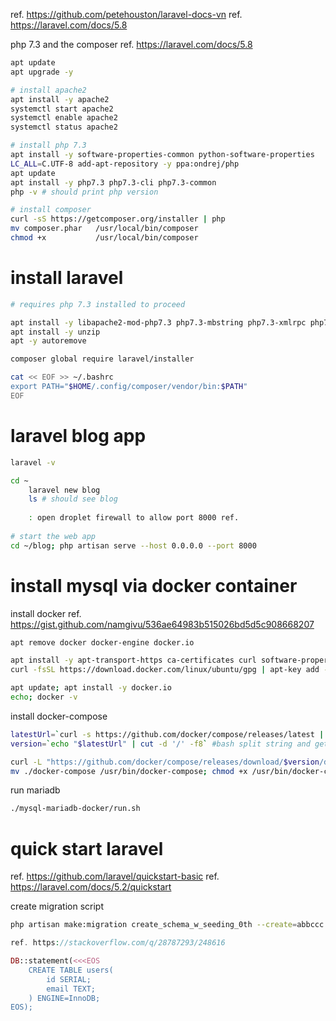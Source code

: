 ref. https://github.com/petehouston/laravel-docs-vn
ref. https://laravel.com/docs/5.8
  
php 7.3 and the composer ref. https://laravel.com/docs/5.8
```bash
apt update 
apt upgrade -y

# install apache2
apt install -y apache2
systemctl start apache2
systemctl enable apache2
systemctl status apache2

# install php 7.3
apt install -y software-properties-common python-software-properties
LC_ALL=C.UTF-8 add-apt-repository -y ppa:ondrej/php
apt update
apt install -y php7.3 php7.3-cli php7.3-common
php -v # should print php version 

# install composer
curl -sS https://getcomposer.org/installer | php
mv composer.phar   /usr/local/bin/composer
chmod +x           /usr/local/bin/composer
```


# install laravel 
```bash
# requires php 7.3 installed to proceed

apt install -y libapache2-mod-php7.3 php7.3-mbstring php7.3-xmlrpc php7.3-soap php7.3-gd php7.3-xml php7.3-cli php7.3-zip
apt install -y unzip
apt -y autoremove

composer global require laravel/installer

cat << EOF >> ~/.bashrc
export PATH="$HOME/.config/composer/vendor/bin:$PATH"
EOF
```


# laravel blog app
```bash
laravel -v

cd ~
    laravel new blog
    ls # should see blog
    
    : open droplet firewall to allow port 8000 ref.  
    
# start the web app
cd ~/blog; php artisan serve --host 0.0.0.0 --port 8000
```

# install mysql via docker container
install docker ref. https://gist.github.com/namgivu/536ae64983b515026bd5d5c908668207
```bash
apt remove docker docker-engine docker.io

apt install -y apt-transport-https ca-certificates curl software-properties-common
curl -fsSL https://download.docker.com/linux/ubuntu/gpg | apt-key add - ; apt-key fingerprint 0EBFCD88; add-apt-repository "deb [arch=amd64] https://download.docker.com/linux/ubuntu $(lsb_release -cs) stable"

apt update; apt install -y docker.io
echo; docker -v
```

install docker-compose
```bash
latestUrl=`curl -s https://github.com/docker/compose/releases/latest | grep -Eo "(http[^\"]+)"` #sample result of this command https://github.com/docker/compose/releases/tag/1.17.1
version=`echo "$latestUrl" | cut -d '/' -f8` #bash split string and get nth element ref. https://unix.stackexchange.com/a/312281/17671

curl -L "https://github.com/docker/compose/releases/download/$version/docker-compose-`uname -s`-`uname -m`" > ./docker-compose
mv ./docker-compose /usr/bin/docker-compose; chmod +x /usr/bin/docker-compose
```

run mariadb
```bash
./mysql-mariadb-docker/run.sh

```

# quick start laravel
ref. https://github.com/laravel/quickstart-basic
ref. https://laravel.com/docs/5.2/quickstart

create migration script
```bash
php artisan make:migration create_schema_w_seeding_0th --create=abbccc
```

```php
ref. https://stackoverflow.com/q/28787293/248616

DB::statement(<<<EOS
    CREATE TABLE users(
        id SERIAL;
        email TEXT;
    ) ENGINE=InnoDB;
EOS);
```
